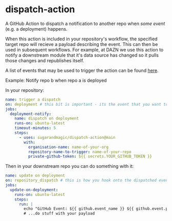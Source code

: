 # dispatch-action

A GitHub Action to dispatch a notification to another repo when _some event_ (e.g. a deployment) happens.

When this action is included in your repository's workflow, the specified target repo will recieve a payload describing the event. This can then be used in subsequent workflows. For example, at DAZN we use this action to notify a downstream module that it's data source has changed so it pulls those changes and republishes itself.

A list of events that may be used to trigger the action can be found [here](https://docs.github.com/en/actions/reference/events-that-trigger-workflows).

Example: Notify repo b when repo a is deployed

In your repository:

```yaml
name: trigger a dispatch
on: deployment # this bit is important - its the event that you want to be the trigger. see above for other options
jobs:
  deployment-notify:
    name: dispatch on deployment
    runs-on: ubuntu-latest
    timeout-minutes: 5
    steps:
      - uses: sugarandmagic/dispatch-action@main
        with:
          organisation-name: name-of-your-org
          repository-name-to-trigger: name-of-your-repo
          private-github-token: ${{ secrets.YOUR_GITHUB_TOKEN }}
```

Then in your downstream repo you can do something with it:

```yaml
name: update on deployment
on: repository_dispatch # this is how you hook onto the dispatched event
jobs:
  update-on-deployment:
    runs-on: ubuntu-latest
    steps:
      run: |
        echo "GitHub Event: ${{ github.event_name }} ${{ github.event.pull_request.head.sha }}" 
        # ...do stuff with your payload
```
